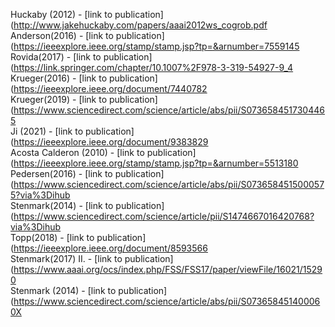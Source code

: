 Huckaby (2012) - [link to publication](http://www.jakehuckaby.com/papers/aaai2012ws_cogrob.pdf<br />
Anderson(2016) - [link to publication](https://ieeexplore.ieee.org/stamp/stamp.jsp?tp=&arnumber=7559145<br />
Rovida(2017) - [link to publication](https://link.springer.com/chapter/10.1007%2F978-3-319-54927-9_4<br />
Krueger(2016) - [link to publication](https://ieeexplore.ieee.org/document/7440782<br />
Krueger(2019) - [link to publication](https://www.sciencedirect.com/science/article/abs/pii/S0736584517304465<br />
Ji (2021) - [link to publication](https://ieeexplore.ieee.org/document/9383829<br />
Acosta Calderon (2010) - [link to publication](https://ieeexplore.ieee.org/stamp/stamp.jsp?tp=&arnumber=5513180<br />
Pedersen(2016) - [link to publication](https://www.sciencedirect.com/science/article/abs/pii/S0736584515000575?via%3Dihub<br />
Stenmark(2014) - [link to publication](https://www.sciencedirect.com/science/article/pii/S1474667016420768?via%3Dihub<br />
Topp(2018) - [link to publication](https://ieeexplore.ieee.org/document/8593566<br />
Stenmark(2017) II. - [link to publication](https://www.aaai.org/ocs/index.php/FSS/FSS17/paper/viewFile/16021/15290<br />
Stenmark (2014) - [link to publication](https://www.sciencedirect.com/science/article/abs/pii/S073658451400060X<br />
